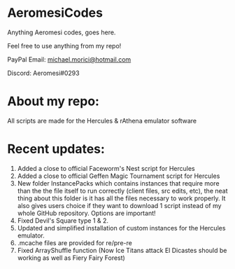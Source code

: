 # AeromesiCodes
Anything Aeromesi codes, goes here.

Feel free to use anything from my repo!

PayPal Email: michael.morici@hotmail.com

Discord: Aeromesi#0293


# About my repo:
All scripts are made for the Hercules & rAthena emulator software

# Recent updates:
1) Added a close to official Faceworm's Nest script for Hercules
2) Added a close to official Geffen Magic Tournament script for Hercules
3) New folder InstancePacks which contains instances that require more than the the file itself to run correctly (client files, src edits, etc), the neat thing about this folder is it has all the files necessary to work properly. It also gives users choice if they want to download 1 script instead of my whole GitHub repository. Options are important!
4) Fixed Devil's Square type 1 & 2.
5) Updated and simplified installation of custom instances for the Hercules emulator.
6) .mcache files are provided for re/pre-re
7) Fixed ArrayShuffle function (Now Ice Titans attack El Dicastes should be working as well as Fiery Fairy Forest)
